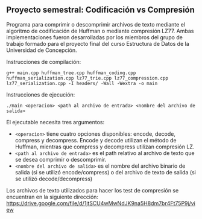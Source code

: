 ## Proyecto semestral: Codificación vs Compresión

Programa para comprimir o descomprimir archivos de texto mediante el algoritmo de codificación de Huffman o mediante compresión LZ77. Ambas implementaciones fueron desarrolladas por los miembros del grupo de trabajo formado para el proyecto final del curso Estructura de Datos de la Universidad de Concepción.

Instrucciones de compilación:
```
g++ main.cpp huffman_tree.cpp huffman_coding.cpp huffman_serialization.cpp lz77_trie.cpp lz77_compression.cpp lz77_serialization.cpp -I headers/ -Wall -Wextra -o main
```

Instrucciones de ejecución:
```
./main <operacion> <path al archivo de entrada> <nombre del archivo de salida>
```
El ejecutable necesita tres argumentos:
- ``<operacion>`` tiene cuatro opciones disponibles: encode, decode, compress y decompress. Encode y decode utilizan el método de Huffman, mientras que compress y decompress utilizan compresión LZ.
- ``<path al archivo de entrada>`` es el path relativo al archivo de texto que se desea comprimir o descomprimir.
- ``<nombre del archivo de salida>`` es el nombre del archivo binario de salida (si se utilizó encode/compress) o del archivo de texto de salida (si se utilizó decode/decompress) 

Los archivos de texto utilizados para hacer los test de compresión se encuentran en la siguiente dirección: https://drive.google.com/file/d/1jtSCU4wMwNdJK9na5H8dm7br4Ft75P9j/view
